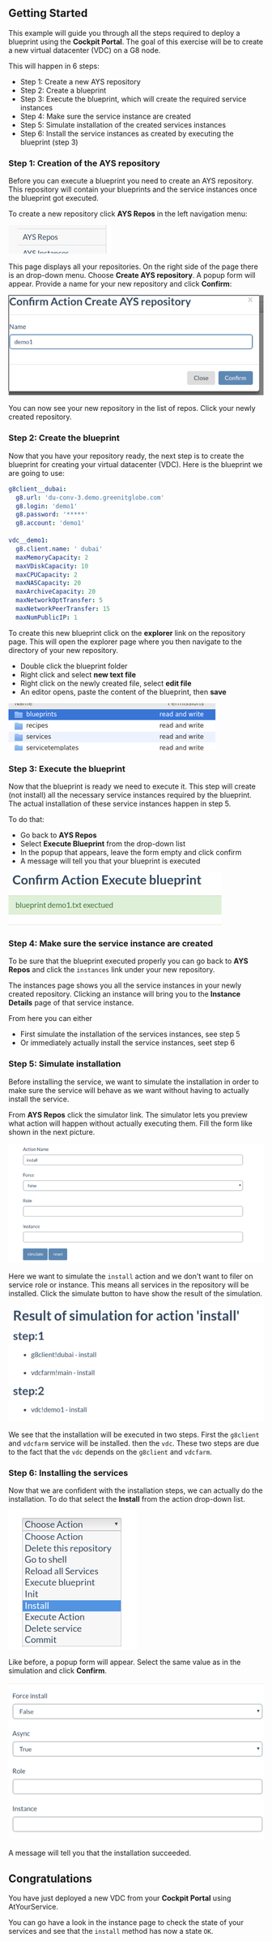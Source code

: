 ## Getting Started

This example will guide you through all the steps required to deploy a blueprint using the **Cockpit Portal**. The goal of this exercise will be to create a new virtual datacenter (VDC) on a G8 node.

This will happen in 6 steps:
- Step 1: Create a new AYS repository
- Step 2: Create a blueprint
- Step 3: Execute the blueprint, which will create the required service instances
- Step 4: Make sure the service instance are created
- Step 5: Simulate installation of the created services instances
- Step 6: Install the service instances as created by executing the blueprint (step 3)


### Step 1: Creation of the AYS repository
  
Before you can execute a blueprint you need to create an AYS repository. This repository will contain your blueprints and the service instances once the blueprint got executed.
  
To create a new repository click **AYS Repos** in the left navigation menu:

![](2016-06-17_204x56_scrot.png)

This page displays all your repositories. On the right side of the page there is an drop-down menu. Choose **Create AYS repository**. A popup form will appear. Provide a name for your new repository and click **Confirm**:

![](2016-06-17_595x233_scrot.png)

You can now see your new repository in the list of repos. Click your newly created repository.


### Step 2: Create the blueprint
 
Now that you have your repository ready, the next step is to create the blueprint for creating your virtual datacenter (VDC). Here is the blueprint we are going to use:  

```yaml
g8client__dubai:
  g8.url: 'du-conv-3.demo.greenitglobe.com'
  g8.login: 'demo1'
  g8.password: '*****'
  g8.account: 'demo1'

vdc__demo1:
  g8.client.name: ' dubai'
  maxMemoryCapacity: 2
  maxVDiskCapacity: 10
  maxCPUCapacity: 2
  maxNASCapacity: 20
  maxArchiveCapacity: 20
  maxNetworkOptTransfer: 5
  maxNetworkPeerTransfer: 15
  maxNumPublicIP: 1
```

To create this new blueprint click on the **explorer** link on the repository page. This will open the explorer page where you then navigate to the directory of your new repository.

- Double click the blueprint folder
- Right click and select **new text file**
- Right click on the newly created file, select **edit file**
- An editor opens, paste the content of the blueprint, then **save**

![](2016-06-17_409x93_scrot.png)


### Step 3: Execute the blueprint
 
Now that the blueprint is ready we need to execute it. This step will create (not install) all the necessary service instances required by the blueprint. The actual installation of these service instances happen in step 5.

To do that:

- Go back to **AYS Repos**
- Select **Execute Blueprint** from the drop-down list
- In the popup that appears, leave the form empty and click confirm
- A message will tell you that your blueprint is executed

![](2016-06-17_421x104_scrot.png)

### Step 4: Make sure the service instance are created

To be sure that the blueprint executed properly you can go back to **AYS Repos** and click the `instances` link under your new repository.
  
The instances page shows you all the service instances in your newly created repository. Clicking an instance will bring you to the **Instance Details** page of that service instance.

From here you can either
- First simulate the installation of the services instances, see step 5
- Or immediately actually install the service instances, seet step 6


### Step 5: Simulate installation

Before installing the service, we want to simulate the installation in order to make sure the service will behave as we want without having to actually install the service.

From **AYS Repos**  click the simulator link. The simulator lets you preview what action will happen without actually executing them. Fill the form like shown in the next picture.

![simulator form](2016-06-17_846x396_scrot.png)

Here we want to simulate the `install` action and we don't want to filer on service role or instance. This means all services in the repository will be installed. Click the simulate button to have show the result of the simulation.

![simulation result](2016-06-17_566x259_scrot.png)

We see that the installation will be executed in two steps. First the `g8client` and `vdcfarm` service will be installed. then the `vdc`. These two steps are due to the fact that the `vdc` depends on the `g8client` and `vdcfarm`.


### Step 6: Installing the services

Now that we are confident with the installation steps, we can actually do the installation.
To do that select the **Install** from the action drop-down list.

![](2016-06-17_254x273_scrot.png)

Like before, a popup form will appear. Select the same value as in the simulation and click **Confirm**.

![](2016-06-17_579x357_scrot.png)

A message will tell you that the installation succeeded.  


## Congratulations

You have just deployed a new VDC from your **Cockpit Portal** using AtYourService.

You can go have a look in the instance page to check the state of your services and see that the `install` method has now a state `OK`.